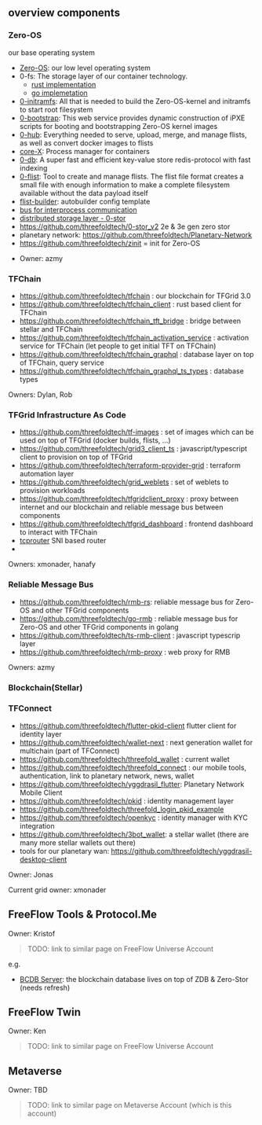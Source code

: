 ## overview components

### Zero-OS

our base operating system

* [Zero-OS](https://github.com/threefoldtech/zos): our low level operating system
* 0-fs: The storage layer of our container technology.
  * [rust implementation](https://github.com/threefoldtech/rfs)
  * [go implemetation](https://github.com/threefoldtech/0-fs)
* [0-initramfs](https://github.com/threefoldtech/0-initramfs): All that is needed to build the Zero-OS-kernel and initramfs to start root filesystem
* [0-bootstrap](https://github.com/threefoldtech/0-bootstrap): This web service provides dynamic construction of iPXE scripts for booting and bootstrapping Zero-OS kernel images
* [0-hub](https://github.com/threefoldtech/0-hub): Everything needed to serve, upload, merge, and manage flists, as well as convert docker images to flists
* [core-X](https://github.com/threefoldtech/corex): Process manager for containers
* [0-db](https://github.com/threefoldtech/0-db): A super fast and efficient key-value store redis-protocol with fast indexing
* [0-flist](https://github.com/threefoldtech/0-flist): Tool to create and manage flists. The flist file format creates a small file with enough information to make a complete filesystem available without the data payload itself
* [flist-builder](https://github.com/threefoldtech/flist-builder-config): autobuilder config template
* [bus for interprocess communication](https://github.com/threefoldtech/zbus)
* [distributed storage layer - 0-stor](https://github.com/threefoldtech/0-stor)
* https://github.com/threefoldtech/0-stor_v2 2e & 3e gen zero stor
* planetary network: https://github.com/threefoldtech/Planetary-Network
* https://github.com/threefoldtech/zinit = init for Zero-OS

- Owner: azmy


### TFChain
- https://github.com/threefoldtech/tfchain : our blockchain for TFGrid 3.0
- https://github.com/threefoldtech/tfchain_client : rust based client for TFChain
- https://github.com/threefoldtech/tfchain_tft_bridge : bridge between stellar and TFChain 
- https://github.com/threefoldtech/tfchain_activation_service : activation service for TFChain (let people to get initial TFT on TFChain)
- https://github.com/threefoldtech/tfchain_graphql : database layer on top of TFChain, query service
- https://github.com/threefoldtech/tfchain_graphql_ts_types : database types

Owners: Dylan, Rob

###  TFGrid Infrastructure As Code

- https://github.com/threefoldtech/tf-images : set of images which can be used on top of TFGrid (docker builds, flists, ...)
- https://github.com/threefoldtech/grid3_client_ts : javascript/typescript client to provision on top of TFGrid
- https://github.com/threefoldtech/terraform-provider-grid : terraform automation layer
- https://github.com/threefoldtech/grid_weblets : set of weblets to provision workloads
- https://github.com/threefoldtech/tfgridclient_proxy : proxy between internet and our blockchain and reliable message bus between components
- https://github.com/threefoldtech/tfgrid_dashboard : frontend dashboard to interact with TFChain
- [tcprouter](https://github.com/threefoldtech/tcprouter) SNI based router
- 
Owners: xmonader, hanafy

### Reliable Message Bus

- https://github.com/threefoldtech/rmb-rs: reliable message bus for Zero-OS and other TFGrid components
- https://github.com/threefoldtech/go-rmb : reliable message bus for Zero-OS and other TFGrid components in golang
- https://github.com/threefoldtech/ts-rmb-client : javascript typescrip layer
- https://github.com/threefoldtech/rmb-proxy : web proxy for RMB

Owners: azmy


### Blockchain(Stellar)

### TFConnect
- https://github.com/threefoldtech/flutter-pkid-client flutter client for identity layer
- https://github.com/threefoldtech/wallet-next : next generation wallet for multichain (part of TFConnect)
- https://github.com/threefoldtech/threefold_wallet : current wallet
- https://github.com/threefoldtech/threefold_connect : our mobile tools, authentication, link to planetary network, news, wallet
- https://github.com/threefoldtech/yggdrasil_flutter: Planetary Network Mobile Client
- https://github.com/threefoldtech/pkid : identity management layer
- https://github.com/threefoldtech/threefold_login_pkid_example
- https://github.com/threefoldtech/openkyc : identity manager with KYC integration
- https://github.com/threefoldtech/3bot_wallet: a stellar wallet (there are many more stellar wallets out there)
- tools for our planetary wan: https://github.com/threefoldtech/yggdrasil-desktop-client

Owner: Jonas


Current grid owner: xmonader


## FreeFlow Tools & Protocol.Me

Owner: Kristof

> TODO: link to similar page on FreeFlow Universe Account

e.g. 

- [BCDB Server](https://github.com/threefoldtech/bcdb): the blockchain database lives on top of ZDB & Zero-Stor (needs refresh)


## FreeFlow Twin

Owner: Ken

> TODO: link to similar page on FreeFlow Universe Account

## Metaverse

Owner: TBD

> TODO: link to similar page on Metaverse Account (which is this account)
